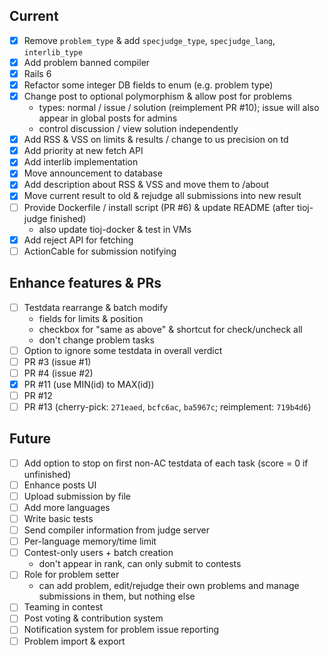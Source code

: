 ## Current

- [x] Remove `problem_type` & add `specjudge_type`, `specjudge_lang`, `interlib_type`
- [x] Add problem banned compiler
- [x] Rails 6
- [x] Refactor some integer DB fields to enum (e.g. problem type)
- [x] Change post to optional polymorphism & allow post for problems
    - types: normal / issue / solution (reimplement PR #10); issue will also appear in global posts for admins
    - control discussion / view solution independently
- [x] Add RSS & VSS on limits & results / change to us precision on td
- [x] Add priority at new fetch API
- [x] Add interlib implementation
- [x] Move announcement to database
- [x] Add description about RSS & VSS and move them to /about
- [x] Move current result to old & rejudge all submissions into new result
- [ ] Provide Dockerfile / install script (PR #6) & update README (after tioj-judge finished)
    - also update tioj-docker & test in VMs
- [x] Add reject API for fetching
- [ ] ActionCable for submission notifying

## Enhance features & PRs

- [ ] Testdata rearrange & batch modify
    - fields for limits & position
    - checkbox for "same as above" & shortcut for check/uncheck all
    - don't change problem tasks
- [ ] Option to ignore some testdata in overall verdict
- [ ] PR #3 (issue #1)
- [ ] PR #4 (issue #2)
- [x] PR #11 (use MIN(id) to MAX(id))
- [ ] PR #12
- [ ] PR #13 (cherry-pick: `271eaed`, `bcfc6ac`, `ba5967c`; reimplement: `719b4d6`)

## Future

- [ ] Add option to stop on first non-AC testdata of each task (score = 0 if unfinished)
- [ ] Enhance posts UI
- [ ] Upload submission by file
- [ ] Add more languages
- [ ] Write basic tests
- [ ] Send compiler information from judge server
- [ ] Per-language memory/time limit
- [ ] Contest-only users + batch creation
    - don't appear in rank, can only submit to contests
- [ ] Role for problem setter
    - can add problem, edit/rejudge their own problems and manage submissions in them, but nothing else
- [ ] Teaming in contest
- [ ] Post voting & contribution system
- [ ] Notification system for problem issue reporting
- [ ] Problem import & export
